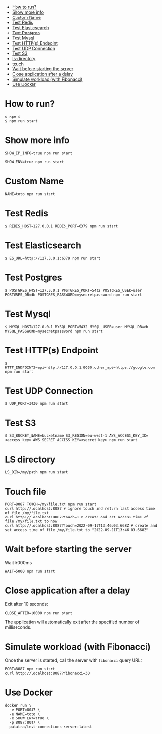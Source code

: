 - [How to run?](#how-to-run-)
- [Show more info](#show-more-info)
- [Custom Name](#custom-name)
- [Test Redis](#test-redis)
- [Test Elasticsearch](#test-elasticsearch)
- [Test Postgres](#test-postgres)
- [Test Mysql](#test-mysql)
- [Test HTTP(s) Endpoint](#test-http-s--endpoint)
- [Test UDP Connection](#test-udp-connection)
- [Test S3](#test-s3)
- [ls-directory](#ls-directory)
- [touch](#touch-file)
- [Wait before starting the server](#wait-before-starting-the-server)
- [Close application after a delay](#close-application-after-a-delay)
- [Simulate workload (with Fibonacci)](#simulate-workload--with-fibonacci-)
- [Use Docker](#use-docker)

# How to run?

```
$ npm i
$ npm run start
```

# Show more info

```
SHOW_IP_INFO=true npm run start
```

```
SHOW_ENV=true npm run start
```

# Custom Name

```
NAME=toto npm run start
```

# Test Redis

```
$ REDIS_HOST=127.0.0.1 REDIS_PORT=6379 npm run start
```

# Test Elasticsearch

```
$ ES_URL=http://127.0.0.1:6379 npm run start
```

# Test Postgres

```
$ POSTGRES_HOST=127.0.0.1 POSTGRES_PORT=5432 POSTGRES_USER=user POSTGRES_DB=db POSTGRES_PASSWORD=mysecretpassword npm run start
```

# Test Mysql

```
$ MYSQL_HOST=127.0.0.1 MYSQL_PORT=5432 MYSQL_USER=user MYSQL_DB=db MYSQL_PASSWORD=mysecretpassword npm run start
```

# Test HTTP(s) Endpoint

```
$ HTTP_ENDPOINTS=api=http://127.0.0.1:8080,other_api=https://google.com npm run start
```

# Test UDP Connection

```
$ UDP_PORT=3030 npm run start
```

# Test S3

```
$ S3_BUCKET_NAME=bucketname S3_REGION=eu-west-1 AWS_ACCESS_KEY_ID=<access_key> AWS_SECRET_ACCESS_KEY=<secret_key> npm run start
```

# LS directory

```
LS_DIR=/my/path npm run start
```

# Touch file

```
PORT=8087 TOUCH=/my/file.txt npm run start
curl http://localhost:8087 # ignore touch and return last access time of file /my/file.txt
curl http://localhost:8087?touch=1 # create and set access time of file /my/file.txt to now
curl http://localhost:8087?touch=2022-09-11T13:46:03.668Z # create and set access time of file /my/file.txt to "2022-09-11T13:46:03.668Z"
```

# Wait before starting the server

Wait 5000ms:
```
WAIT=5000 npm run start
```

# Close application after a delay

Exit after 10 seconds:
```
CLOSE_AFTER=10000 npm run start
```
The application will automatically exit after the specified number of milliseconds.

# Simulate workload (with Fibonacci)

Once the server is started, call the server with `fibonacci` query URL:

```
PORT=8087 npm run start
curl http://localhost:8087?fibonacci=30
```

# Use Docker

```
docker run \
  -e PORT=8087 \
  -e NAME=toto \
  -e SHOW_ENV=true \
  -p 8087:8087 \
  patatra/test-connections-server:latest
```